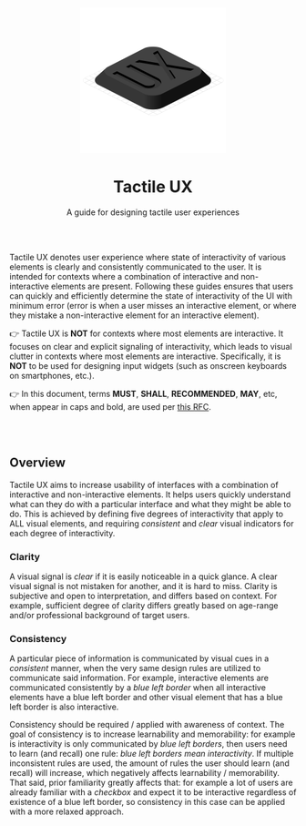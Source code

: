 <div align="center">

<img src="/logo.svg" width="256"/>

# Tactile UX
A guide for designing tactile user experiences

</div>

<br><br>

Tactile UX denotes user experience where state of interactivity of various elements is clearly and consistently communicated to the user. It is intended for contexts where a combination of interactive and non-interactive elements are present. Following these guides ensures that users can quickly and efficiently determine the state of interactivity of the UI with minimum error (error is when a user misses an interactive element, or where they mistake a non-interactive element for an interactive element).

👉 Tactile UX is **NOT** for contexts where most elements are interactive. It focuses on clear and explicit signaling of interactivity, which leads to visual clutter in contexts where most elements are interactive. Specifically, it is **NOT** to be used for designing input widgets (such as onscreen keyboards on smartphones, etc.).

👉 In this document, terms **MUST**, **SHALL**, **RECOMMENDED**, **MAY**, etc, when appear in caps and bold, are used per [this RFC](https://www.ietf.org/rfc/rfc2119.txt).


<br><br>


## Overview

Tactile UX aims to increase usability of interfaces with a combination of interactive and non-interactive elements. It helps users quickly understand what can they do with a particular interface and what they might be able to do. This is achieved by defining five degrees of interactivity that apply to ALL visual elements, and requiring _consistent_ and _clear_ visual indicators for each degree of interactivity.

### Clarity

A visual signal is _clear_ if it is easily noticeable in a quick glance. A clear visual signal is not mistaken for another, and it is hard to miss. Clarity is subjective and open to interpretation, and differs based on context. For example, sufficient degree of clarity differs greatly based on age-range and/or professional background of target users.

### Consistency

A particular piece of information is communicated by visual cues in a _consistent_ manner, when the very same design rules are utilized to communicate said information. For example, interactive elements are communicated consistently by a _blue left border_ when all interactive elements have a blue left border and other visual element that has a blue left border is also interactive.

Consistency should be required / applied with awareness of context. The goal of consistency is to increase learnability and memorability: for example is interactivity is only communicated by _blue left borders_, then users need to learn (and recall) one rule: _blue left borders mean interactivity_. If multiple inconsistent rules are used, the amount of rules the user should learn (and recall) will increase, which negatively affects learnability / memorability. That said, prior familiarity greatly affects that: for example a lot of users are already familiar with a _checkbox_ and expect it to be interactive regardless of existence of a blue left border, so consistency in this case can be applied with a more relaxed approach.


